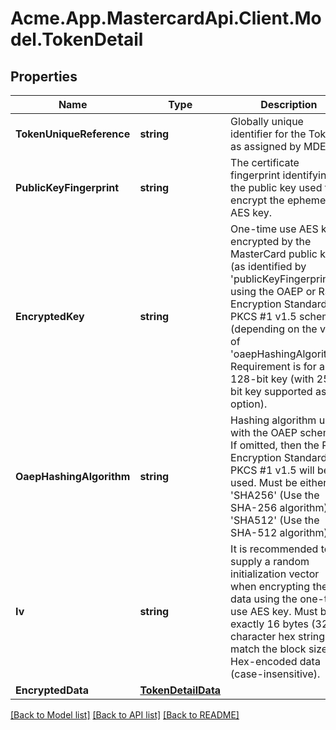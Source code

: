 # Acme.App.MastercardApi.Client.Model.TokenDetail

## Properties

Name | Type | Description | Notes
------------ | ------------- | ------------- | -------------
**TokenUniqueReference** | **string** | Globally unique identifier for the Token, as assigned by MDES.  | [optional] 
**PublicKeyFingerprint** | **string** | The certificate fingerprint identifying the public key used to encrypt the ephemeral AES key.  | [optional] 
**EncryptedKey** | **string** | One-time use AES key encrypted by the MasterCard public key (as identified by &#39;publicKeyFingerprint&#39;) using the OAEP or RSA Encryption Standard PKCS #1 v1.5 scheme (depending on the value of &#39;oaepHashingAlgorithm&#39;. Requirement is for a 128-bit key (with 256-bit key supported as an option).  | [optional] 
**OaepHashingAlgorithm** | **string** | Hashing algorithm used with the OAEP scheme. If omitted, then the RSA Encryption Standard PKCS #1 v1.5 will be used. Must be either &#39;SHA256&#39; (Use the SHA-256 algorithm) or &#39;SHA512&#39; (Use the SHA-512 algorithm).  | [optional] 
**Iv** | **string** | It is recommended to supply a random initialization vector when encrypting the data using the one-time use AES key. Must be exactly 16 bytes (32 character hex string) to match the block size. Hex-encoded data (case-insensitive).  | [optional] 
**EncryptedData** | [**TokenDetailData**](TokenDetailData.md) |  | [optional] 

[[Back to Model list]](../README.md#documentation-for-models) [[Back to API list]](../README.md#documentation-for-api-endpoints) [[Back to README]](../README.md)


